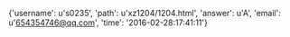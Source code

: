 {'username': u's0235', 'path': u'xz1204/1204.html', 'answer': u'A', 'email': u'654354746@qq.com', 'time': '2016-02-28:17:41:11'}